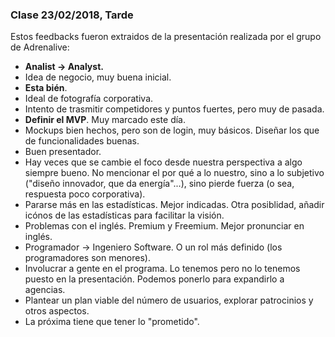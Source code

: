 ### Clase 23/02/2018, Tarde
Estos feedbacks fueron extraidos de la presentación realizada por el grupo de Adrenalive:

* **Analist -> Analyst.**
* Idea de negocio, muy buena inicial.
* **Esta bién**.
* Ideal de fotografía corporativa.
* Intento de trasmitir competidores y puntos fuertes, pero muy de pasada.
* **Definir el MVP**. Muy marcado este día.
* Mockups bien hechos, pero son de login, muy básicos. Diseñar los que de funcionalidades buenas.
* Buen presentador. 
* Hay veces que se cambie el foco desde nuestra perspectiva a algo siempre bueno. No mencionar el por qué a lo nuestro, sino a lo subjetivo ("diseño innovador, que da energía"...), sino pierde fuerza (o sea, respuesta poco corporativa).
* Pararse más en las estadísticas. Mejor indicadas. Otra posiblidad, añadir icónos de las estadísticas para facilitar la visión.
* Problemas con el inglés. Premium y Freemium. Mejor pronunciar en inglés.
* Programador -> Ingeniero Software. O un rol más definido (los programadores son menores).
* Involucrar a gente en el programa. Lo tenemos pero no lo tenemos puesto en la presentación. Podemos ponerlo para expandirlo a agencias.
* Plantear un plan viable del número de usuarios, explorar patrocinios y otros aspectos.
* La próxima tiene que tener lo "prometido".
